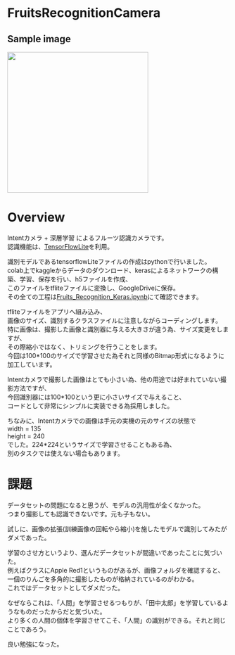 # FruitsRecognitionCamera
## Sample image  
<img src="https://user-images.githubusercontent.com/37995730/50756840-db033a80-12a0-11e9-9ef5-e8dab346e86c.png" width="320px">  

# Overview  

Intentカメラ + 深層学習 によるフルーツ認識カメラです。  
認識機能は、[TensorFlowLite](https://codelabs.developers.google.com/codelabs/tensorflow-for-poets-2-tflite/#0)を利用。  


識別モデルであるtensorflowLiteファイルの作成はpythonで行いました。  
colab上でkaggleからデータのダウンロード、kerasによるネットワークの構築、学習、保存を行い、h5ファイルを作成、  
このファイルをtfliteファイルに変換し、GoogleDriveに保存。  
その全ての工程は[Fruits_Recognition_Keras.ipynb](https://github.com/maro-amoeba/FruitsRecognitionCamera/blob/master/Fruits_Recognition_Keras.ipynb)にて確認できます。  
  
tfliteファイルをアプリへ組み込み、  
画像のサイズ、識別するクラスファイルに注意しながらコーディングします。  
特に画像は、撮影した画像と識別器に与える大きさが違う為、サイズ変更をしますが、  
その際縮小ではなく、トリミングを行うことをします。  
今回は100*100のサイズで学習させた為それと同様のBitmap形式になるように加工しています。  

Intentカメラで撮影した画像はとても小さい為、他の用途では好まれていない撮影方法ですが、  
今回識別器には100*100という更に小さいサイズで与えること、  
コードとして非常にシンプルに実装できる為採用しました。  

ちなみに、Intentカメラでの画像は手元の実機の元のサイズの状態で  
width = 135  
height = 240  
でした。224*224というサイズで学習させることもある為、  
別のタスクでは使えない場合もあります。  

# 課題  
データセットの問題になると思うが、モデルの汎用性が全くなかった。  
つまり撮影しても認識できないです。元も子もない。  

試しに、画像の拡張(訓練画像の回転やら縮小)を施したモデルで識別してみたがダメであった。  

学習のさせ方というより、選んだデータセットが間違いであったことに気づいた。  
例えばクラスにApple Red1というものがあるが、画像フォルダを確認すると、  
一個のりんごを多角的に撮影したものが格納されているのがわかる。  
これではデータセットとしてダメだった。  

なぜならこれは、「人間」を学習させるつもりが、「田中太郎」を学習しているようなものだったからだと気づいた。  
より多くの人間の個体を学習させてこそ、「人間」の識別ができる。それと同じことであろう。  

良い勉強になった。
